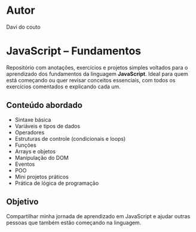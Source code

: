 # Autor 
Davi do couto

# JavaScript – Fundamentos

Repositório com anotações, exercícios e projetos simples voltados para o aprendizado dos fundamentos da linguagem **JavaScript**. Ideal para quem está começando ou quer revisar conceitos essenciais, com todos os exercícios comentados e explicando cada um.

## Conteúdo abordado

- Sintaxe básica
- Variáveis e tipos de dados
- Operadores
- Estruturas de controle (condicionais e loops)
- Funções
- Arrays e objetos
- Manipulação do DOM
- Eventos
- POO
- Mini projetos práticos
- Prática de lógica de programação

## Objetivo

Compartilhar minha jornada de aprendizado em JavaScript e ajudar outras pessoas que também estão começando na linguagem.

